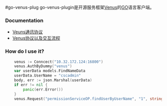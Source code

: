 #go-venus-plug
go-venus-plugin是开源服务框架[Venus](http://wiki.hexnova.com/display/Venus/HOME)的[GO](http://golang.org/)语言客户端。

### Documentation
* [Veuns通讯协议](http://wiki.hexnova.com/pages/viewpage.action?pageId=1507425)
* [Venus协议以及交互流程](http://wiki.hexnova.com/pages/viewpage.action?pageId=622616)

### How do I use it?

```go
	venus := Conncect("10.32.172.124:16800")
	venus.AuthByDummy("venus")
	var userData models.FindNameData
	userData.UserName = "cscadmin"
	body, err := json.Marshal(userData)
	if err != nil {
		panic(err.Error())
	}
	venus.Request("permissionServiceOP.findUserByUserName", "1", string(body))
```



